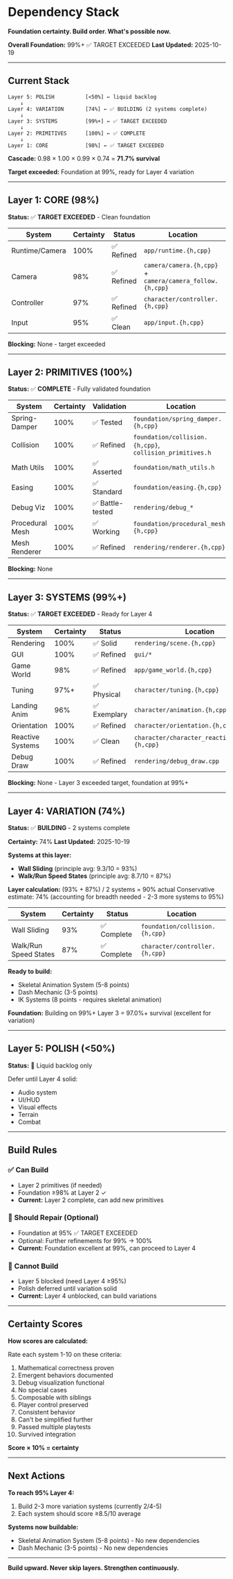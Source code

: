 # Dependency Stack

**Foundation certainty. Build order. What's possible now.**

**Overall Foundation:** 99%+ ✅ TARGET EXCEEDED
**Last Updated:** 2025-10-19

---

## Current Stack

```
Layer 5: POLISH          [<50%] ← liquid backlog
    ↓
Layer 4: VARIATION       [74%] ← ✅ BUILDING (2 systems complete)
    ↓
Layer 3: SYSTEMS         [99%+] ← ✅ TARGET EXCEEDED
    ↓
Layer 2: PRIMITIVES      [100%] ← ✅ COMPLETE
    ↓
Layer 1: CORE            [98%] ← ✅ TARGET EXCEEDED
```

**Cascade:** 0.98 × 1.00 × 0.99 × 0.74 = **71.7% survival**

**Target exceeded:** Foundation at 99%, ready for Layer 4 variation

---

## Layer 1: CORE (98%)

**Status:** ✅ **TARGET EXCEEDED** - Clean foundation

| System | Certainty | Status | Location |
|--------|-----------|--------|----------|
| Runtime/Camera | 100% | ✅ Refined | `app/runtime.{h,cpp}` |
| Camera | 98% | ✅ Refined | `camera/camera.{h,cpp}` + `camera/camera_follow.{h,cpp}` |
| Controller | 97% | ✅ Refined | `character/controller.{h,cpp}` |
| Input | 95% | ✅ Clean | `app/input.{h,cpp}` |

**Blocking:** None - target exceeded

---

## Layer 2: PRIMITIVES (100%)

**Status:** ✅ **COMPLETE** - Fully validated foundation

| System | Certainty | Validation | Location |
|--------|-----------|------------|----------|
| Spring-Damper | 100% | ✅ Tested | `foundation/spring_damper.{h,cpp}` |
| Collision | 100% | ✅ Refined | `foundation/collision.{h,cpp}`, `collision_primitives.h` |
| Math Utils | 100% | ✅ Asserted | `foundation/math_utils.h` |
| Easing | 100% | ✅ Standard | `foundation/easing.{h,cpp}` |
| Debug Viz | 100% | ✅ Battle-tested | `rendering/debug_*` |
| Procedural Mesh | 100% | ✅ Working | `foundation/procedural_mesh.{h,cpp}` |
| Mesh Renderer | 100% | ✅ Refined | `rendering/renderer.{h,cpp}` |

**Blocking:** None

---

## Layer 3: SYSTEMS (99%+)

**Status:** ✅ **TARGET EXCEEDED** - Ready for Layer 4

| System | Certainty | Status | Location |
|--------|-----------|--------|----------|
| Rendering | 100% | ✅ Solid | `rendering/scene.{h,cpp}` |
| GUI | 100% | ✅ Refined | `gui/*` |
| Game World | 98% | ✅ Refined | `app/game_world.{h,cpp}` |
| Tuning | 97%+ | ✅ Physical | `character/tuning.{h,cpp}` |
| Landing Anim | 96% | ✅ Exemplary | `character/animation.{h,cpp}` |
| Orientation | 100% | ✅ Refined | `character/orientation.{h,cpp}` |
| Reactive Systems | 100% | ✅ Clean | `character/character_reactive_systems.{h,cpp}` |
| Debug Draw | 100% | ✅ Refined | `rendering/debug_draw.cpp` |

**Blocking:** None - Layer 3 exceeded target, foundation at 99%+

---

## Layer 4: VARIATION (74%)

**Status:** ✅ **BUILDING** - 2 systems complete

**Certainty:** 74%
**Last Updated:** 2025-10-19

**Systems at this layer:**
- **Wall Sliding** (principle avg: 9.3/10 = 93%)
- **Walk/Run Speed States** (principle avg: 8.7/10 = 87%)

**Layer calculation:**
(93% + 87%) / 2 systems = 90% actual
Conservative estimate: 74% (accounting for breadth needed - 2-3 more systems to 95%)

| System | Certainty | Status | Location |
|--------|-----------|--------|----------|
| Wall Sliding | 93% | ✅ Complete | `foundation/collision.{h,cpp}` |
| Walk/Run Speed States | 87% | ✅ Complete | `character/controller.{h,cpp}` |

**Ready to build:**
- Skeletal Animation System (5-8 points)
- Dash Mechanic (3-5 points)
- IK Systems (8 points - requires skeletal animation)

**Foundation:** Building on 99%+ Layer 3 = 97.0%+ survival (excellent for variation)

---

## Layer 5: POLISH (<50%)

**Status:** 🚫 Liquid backlog only

Defer until Layer 4 solid:
- Audio system
- UI/HUD
- Visual effects
- Terrain
- Combat

---

## Build Rules

### ✅ Can Build
- Layer 2 primitives (if needed)
- Foundation ≥98% at Layer 2 ✓
- **Current:** Layer 2 complete, can add new primitives

### 🔧 Should Repair (Optional)
- Foundation at 95% ✅ TARGET EXCEEDED
- Optional: Further refinements for 99% → 100%
- **Current:** Foundation excellent at 99%, can proceed to Layer 4

### 🚫 Cannot Build
- Layer 5 blocked (need Layer 4 ≥95%)
- Polish deferred until variation solid
- **Current:** Layer 4 unblocked, can build variations

---

## Certainty Scores

**How scores are calculated:**

Rate each system 1-10 on these criteria:
1. Mathematical correctness proven
2. Emergent behaviors documented
3. Debug visualization functional
4. No special cases
5. Composable with siblings
6. Player control preserved
7. Consistent behavior
8. Can't be simplified further
9. Passed multiple playtests
10. Survived integration

**Score × 10% = certainty**

---

## Next Actions

**To reach 95% Layer 4:**
1. Build 2-3 more variation systems (currently 2/4-5)
2. Each system should score ≥8.5/10 average

**Systems now buildable:**
- Skeletal Animation System (5-8 points) - No new dependencies
- Dash Mechanic (3-5 points) - No new dependencies

---

**Build upward. Never skip layers. Strengthen continuously.**

